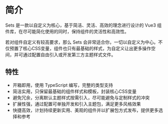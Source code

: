 # 简介

Sets 是一款以自定义为核心，基于简洁、灵活、高效的理念进行设计的 Vue3 组件库，在尽可能简化使用的同时，保持组件的灵活性和高效性。

若对组件自定义有较高要求，那么 Sets 会非常适合你，一切以自定义为中心。不仅预置了核心CSS变量，组件也只有最基础的样式，为自定义让出更多操作空间，并可通过配置自由引入或开发第三方主题样式文件。

## 特性

- 开箱即用，使用 TypeScript 编写，完整的类型支持
- 简洁实用，只保留最基础的组件样式和模板，封装核心CSS变量
- 避免冗余，分离默认主题样式按需引入，尽可能避免与定制样式的冲突
- 扩展性强，通过配置可单独开发和引入主题包，满足更多风格效果
- 快捷高效，计划持续更新实用、美观的组件并以扩展包方式发布，提供更多选择和参考
